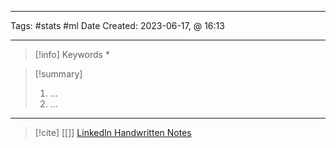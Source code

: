 ------------------------- 
Tags: #stats #ml 
Date Created:  2023-06-17, @ 16:13

---
>[!info] Keywords
>*







>[!summary] 
>1. ...
>2. ...

----
>[!cite]
> [[]]
> [LinkedIn Handwritten Notes](https://www.linkedin.com/feed/update/urn:li:activity:7071138735886635008?utm_source=share&utm_medium=member_desktop)
